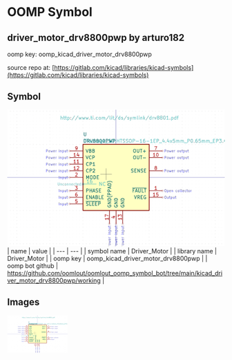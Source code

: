# OOMP Symbol  
## driver_motor_drv8800pwp  by arturo182  
  
oomp key: oomp_kicad_driver_motor_drv8800pwp  
  
source repo at: [https://gitlab.com/kicad/libraries/kicad-symbols](https://gitlab.com/kicad/libraries/kicad-symbols)  
## Symbol  
  
[![working.png](working_600.png)](working.png)  
| name | value | 
| --- | --- | 
| symbol name | Driver_Motor | 
| library name | Driver_Motor | 
| oomp key | oomp_kicad_driver_motor_drv8800pwp | 
| oomp bot github | https://github.com/oomlout/oomlout_oomp_symbol_bot/tree/main/kicad_driver_motor_drv8800pwp/working | 
## Images  
  
[![working.png](working_140.png)](working.png)  
